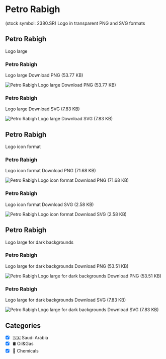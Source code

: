 # Petro Rabigh
 (stock symbol: 2380.SR) Logo in transparent PNG and SVG formats

## Petro Rabigh
 Logo large

### Petro Rabigh
 Logo large Download PNG (53.77 KB)

![Petro Rabigh
 Logo large Download PNG (53.77 KB)](/img/orig/2380.SR_BIG-c8a59444.png)

### Petro Rabigh
 Logo large Download SVG (7.83 KB)

![Petro Rabigh
 Logo large Download SVG (7.83 KB)](/img/orig/2380.SR_BIG-3f0bbaed.svg)

## Petro Rabigh
 Logo icon format

### Petro Rabigh
 Logo icon format Download PNG (71.68 KB)

![Petro Rabigh
 Logo icon format Download PNG (71.68 KB)](/img/orig/2380.SR-7dd64158.png)

### Petro Rabigh
 Logo icon format Download SVG (2.58 KB)

![Petro Rabigh
 Logo icon format Download SVG (2.58 KB)](/img/orig/2380.SR-8c8447ce.svg)

## Petro Rabigh
 Logo large for dark backgrounds

### Petro Rabigh
 Logo large for dark backgrounds Download PNG (53.51 KB)

![Petro Rabigh
 Logo large for dark backgrounds Download PNG (53.51 KB)](/img/orig/2380.SR_BIG.D-a4e13258.png)

### Petro Rabigh
 Logo large for dark backgrounds Download SVG (7.83 KB)

![Petro Rabigh
 Logo large for dark backgrounds Download SVG (7.83 KB)](/img/orig/2380.SR_BIG.D-fbe0e12b.svg)



## Categories
- [x] 🇸🇦 Saudi Arabia
- [x] 🛢 Oil&Gas
- [x] 🧪 Chemicals
